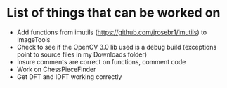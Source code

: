 # List of things that can be worked on
* Add functions from imutils (https://github.com/jrosebr1/imutils) to ImageTools
* Check to see if the OpenCV 3.0 lib used is a debug build (exceptions point to source files in my Downloads folder)
* Insure comments are correct on functions, comment code
* Work on ChessPieceFinder
* Get DFT and IDFT working correctly
